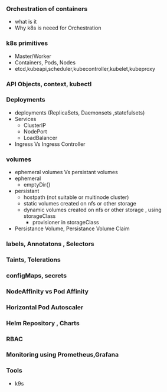 ### Orchestration of containers 
* what is it 
* Why k8s is neeed for Orchestration

### k8s primitives
* Master/Worker
* Containers, Pods, Nodes
* etcd,kubeapi,scheduler,kubecontroller,kubelet,kubeproxy

### API Objects, context, kubectl 

### Deployments
* deployments (ReplicaSets, Daemonsets ,statefulsets)
* Services
    + ClusterIP
    + NodePort
    + LoadBalancer
* Ingress Vs Ingress Controller

### volumes
- ephemeral volumes Vs persistant volumes
- ephemeral
    - emptyDir{} 
- persistant
    - hostpath (not suitable or multinode cluster)
    - static volumes created on nfs or other storage 
    - dynamic volumes created on nfs or other storage , using storageClass 
        - provisioner in storageClass
- Persistance Volume, Persistance Volume Claim

### labels, Annotatons , Selectors
### Taints, Tolerations

### configMaps, secrets

### NodeAffinity vs Pod Affinity 

### Horizontal Pod Autoscaler

### Helm Repository , Charts 

### RBAC

### Monitoring using Prometheus,Grafana 

### Tools 
- k9s